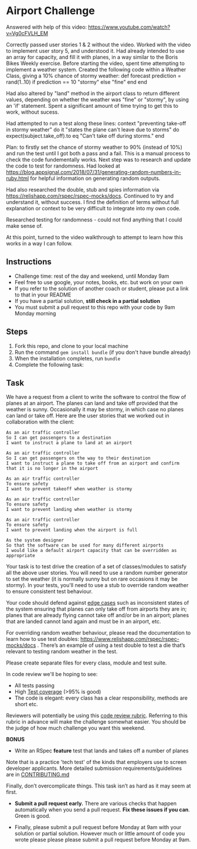 Airport Challenge
=================

Answered with help of this video: https://www.youtube.com/watch?v=Vg0cFVLH_EM

Correctly passed user stories 1 & 2 without the video. Worked with the video to implement user story 5, and understood it.
Had already intended to use an array for capacity, and fill it with planes, in a way similar to the Boris Bikes Weekly
exercise. 
Before starting the video, spent time attempting to implement a weather system. Created the following code within
a Weather Class, giving a 10% chance of stormy weather:
def forecast
  prediction = rand(1..10)
  if prediction == 10
    "stormy"
  else
    "fine"
  end
end

 Had also altered by "land" method in the airport class to return different values, depending on whether the weather
 was "fine" or "stormy", by using an 'if' statement. Spent a significant amount of time trying to get this to work,
 without sucess.

Had attempted to run a test along these lines:
context "preventing take-off in stormy weather" do
it "states the plane can't leave due to storms" do
  expect(subject.take_off).to eq "Can't take off during storms."
  end

Plan: to firstly set the chance of stormy weather to 90% (instead of 10%) and run the test until I got both a pass
and a fail. This is a manual process to check the code fundementally works. Next step was to research and update
the code to test for randomness. Had looked at https://blog.appsignal.com/2018/07/31/generating-random-numbers-in-ruby.html
for helpful information on generating random outputs.

Had also researched the double, stub and spies information via https://relishapp.com/rspec/rspec-mocks/docs. Continued to try and understand it, without success. I find the definition of terms without full explanation or context to be very difficult to integrate into my own code.

Researched testing for randomness - could not find anything that I could make sense of. 

At this point, turned to the video walkthrough to attempt to learn how this works in a way I can follow. 

Instructions
---------

* Challenge time: rest of the day and weekend, until Monday 9am
* Feel free to use google, your notes, books, etc. but work on your own
* If you refer to the solution of another coach or student, please put a link to that in your README
* If you have a partial solution, **still check in a partial solution**
* You must submit a pull request to this repo with your code by 9am Monday morning

Steps
-------

1. Fork this repo, and clone to your local machine
2. Run the command `gem install bundle` (if you don't have bundle already)
3. When the installation completes, run `bundle`
4. Complete the following task:

Task
-----

We have a request from a client to write the software to control the flow of planes at an airport. The planes can land and take off provided that the weather is sunny. Occasionally it may be stormy, in which case no planes can land or take off.  Here are the user stories that we worked out in collaboration with the client:

```
As an air traffic controller 
So I can get passengers to a destination 
I want to instruct a plane to land at an airport

As an air traffic controller 
So I can get passengers on the way to their destination 
I want to instruct a plane to take off from an airport and confirm that it is no longer in the airport

As an air traffic controller 
To ensure safety 
I want to prevent takeoff when weather is stormy 

As an air traffic controller 
To ensure safety 
I want to prevent landing when weather is stormy 

As an air traffic controller 
To ensure safety 
I want to prevent landing when the airport is full 

As the system designer
So that the software can be used for many different airports
I would like a default airport capacity that can be overridden as appropriate
```

Your task is to test drive the creation of a set of classes/modules to satisfy all the above user stories. You will need to use a random number generator to set the weather (it is normally sunny but on rare occasions it may be stormy). In your tests, you'll need to use a stub to override random weather to ensure consistent test behaviour.

Your code should defend against [edge cases](http://programmers.stackexchange.com/questions/125587/what-are-the-difference-between-an-edge-case-a-corner-case-a-base-case-and-a-b) such as inconsistent states of the system ensuring that planes can only take off from airports they are in; planes that are already flying cannot take off and/or be in an airport; planes that are landed cannot land again and must be in an airport, etc.

For overriding random weather behaviour, please read the documentation to learn how to use test doubles: https://www.relishapp.com/rspec/rspec-mocks/docs . There’s an example of using a test double to test a die that’s relevant to testing random weather in the test.

Please create separate files for every class, module and test suite.

In code review we'll be hoping to see:

* All tests passing
* High [Test coverage](https://github.com/makersacademy/course/blob/master/pills/test_coverage.md) (>95% is good)
* The code is elegant: every class has a clear responsibility, methods are short etc. 

Reviewers will potentially be using this [code review rubric](docs/review.md).  Referring to this rubric in advance will make the challenge somewhat easier.  You should be the judge of how much challenge you want this weekend.

**BONUS**

* Write an RSpec **feature** test that lands and takes off a number of planes

Note that is a practice 'tech test' of the kinds that employers use to screen developer applicants.  More detailed submission requirements/guidelines are in [CONTRIBUTING.md](CONTRIBUTING.md)

Finally, don’t overcomplicate things. This task isn’t as hard as it may seem at first.

* **Submit a pull request early.**  There are various checks that happen automatically when you send a pull request.  **Fix these issues if you can**.  Green is good.

* Finally, please submit a pull request before Monday at 9am with your solution or partial solution.  However much or little amount of code you wrote please please please submit a pull request before Monday at 9am.
